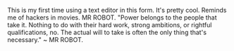 This is my first time using a text editor in this form. It's pretty cool. Reminds me of hackers in movies.
MR ROBOT.
"Power belongs to the people that take it. Nothing to do with their hard work, strong ambitions, or rightful qualifications,
 no. The actual will to take is often the only thing that's necessary." ~ MR ROBOT.
